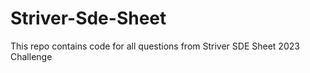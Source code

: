# Striver-Sde-Sheet

This repo contains code for all questions from Striver SDE Sheet 2023 Challenge 
